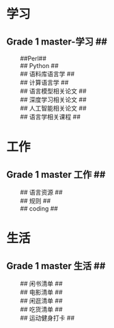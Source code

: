 # 学习 #
## Grade 1 master-学习 ## <br>
&emsp;&emsp; ##Perl## <br>
&emsp;&emsp; ## Python ## <br>
&emsp;&emsp; ## 语料库语言学 ## <br>
&emsp;&emsp; ## 计算语言学 ## <br>
&emsp;&emsp; ## 语言模型相关论文 ## <br>
&emsp;&emsp; ## 深度学习相关论文 ## <br>
&emsp;&emsp; ## 人工智能相关论文 ## <br>
&emsp;&emsp; ## 语言学相关课程 ## <br>

# 工作 # 
## Grade 1 master 工作 ## <br>
&emsp;&emsp; ## 语言资源 ## <br>
&emsp;&emsp; ## 规则 ## <br>
&emsp;&emsp; ## coding ## <br>

# 生活 #
## Grade 1 master 生活 ## <br>
&emsp;&emsp; ## 闲书清单 ## <br>
&emsp;&emsp; ## 电影清单 ## <br>
&emsp;&emsp; ## 闲逛清单 ## <br>
&emsp;&emsp; ## 吃货清单 ## <br>
&emsp;&emsp; ## 运动健身打卡 ## <br>

